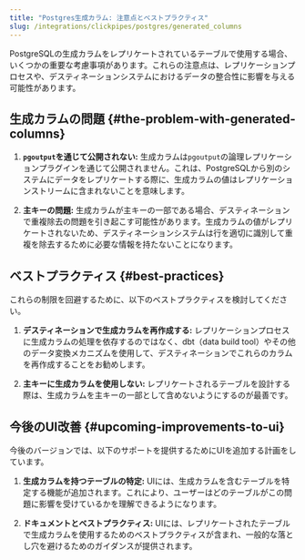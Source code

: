 ```yaml
---
title: "Postgres生成カラム: 注意点とベストプラクティス"
slug: /integrations/clickpipes/postgres/generated_columns
---
```


PostgreSQLの生成カラムをレプリケートされているテーブルで使用する場合、いくつかの重要な考慮事項があります。これらの注意点は、レプリケーションプロセスや、デスティネーションシステムにおけるデータの整合性に影響を与える可能性があります。

## 生成カラムの問題 {#the-problem-with-generated-columns}

1. **`pgoutput`を通じて公開されない:** 生成カラムは`pgoutput`の論理レプリケーションプラグインを通じて公開されません。これは、PostgreSQLから別のシステムにデータをレプリケートする際に、生成カラムの値はレプリケーションストリームに含まれないことを意味します。

2. **主キーの問題:** 生成カラムが主キーの一部である場合、デスティネーションで重複除去の問題を引き起こす可能性があります。生成カラムの値がレプリケートされないため、デスティネーションシステムは行を適切に識別して重複を除去するために必要な情報を持たないことになります。

## ベストプラクティス {#best-practices}

これらの制限を回避するために、以下のベストプラクティスを検討してください。

1. **デスティネーションで生成カラムを再作成する:** レプリケーションプロセスに生成カラムの処理を依存するのではなく、dbt（data build tool）やその他のデータ変換メカニズムを使用して、デスティネーションでこれらのカラムを再作成することをお勧めします。

2. **主キーに生成カラムを使用しない:** レプリケートされるテーブルを設計する際は、生成カラムを主キーの一部として含めないようにするのが最善です。

## 今後のUI改善 {#upcoming-improvements-to-ui}

今後のバージョンでは、以下のサポートを提供するためにUIを追加する計画をしています。

1. **生成カラムを持つテーブルの特定:** UIには、生成カラムを含むテーブルを特定する機能が追加されます。これにより、ユーザーはどのテーブルがこの問題に影響を受けているかを理解できるようになります。

2. **ドキュメントとベストプラクティス:** UIには、レプリケートされたテーブルで生成カラムを使用するためのベストプラクティスが含まれ、一般的な落とし穴を避けるためのガイダンスが提供されます。
